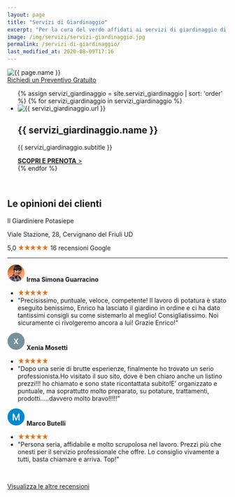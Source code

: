 ```yaml
---
layout: page
title: "Servizi di Giardinaggio"
excerpt: "Per la cura del verde affidati ai servizi di giardinaggio di POTASIEPE: gestione giardini privati e spazi verdi aziendali, irrigazione. Servizi di giardinaggio."
image: /img/servizi/servizi-giardinaggio.jpg
permalink: /servizi-di-giardinaggio/
last_modified_at: 2020-08-09T17:16
---
```

<img src="{{ page.image }}" alt="{{ page.name }}" title="{{ page.name }}"/>

<br/>

<div class="text-center">
  <a title="Richiedi un Preventivo Gratuito" href="/contatti/" class="button">Richiedi un Preventivo Gratuito</a>
</div>

<div class="list-collection">
<ul>
  {% assign servizi_giardinaggio = site.servizi_giardinaggio | sort: 'order' %}
  {% for servizi_giardinaggio in servizi_giardinaggio %}
		<li>
      <img src="{% include relative-src.html src=servizi_giardinaggio.image_path %}" alt="{{ servizi_giardinaggio.url }}">
      <div>
      <h2 class="h3">{{ servizi_giardinaggio.name }}</h2>
      <p>{{ servizi_giardinaggio.subtitle }}</p>
			<a href="{{ site.baseurl }}{{ servizi_giardinaggio.url }}" title="{{ servizi_giardinaggio.url }}"><strong>SCOPRI E PRENOTA</strong> &gt;</a>
      </div>
    </li>
	{% endfor %}
</ul>
</div>

<br/>

## Le opinioni dei clienti
<p class="h3">Il Giardiniere Potasiepe</p>
Viale Stazione, 28, Cervignano del Friuli UD

<span class="rtng">5,0</span> <img src="/img/5-stars.png" class="img-inline" alt="5 stelle recensioni clienti" title="5 stelle recensioni Google"/> 16 recensioni Google

<hr/>

<img src="/img/user.jpg" class="img-inline" alt="avatar cliente 1" title="avatar cliente"/> **Irma Simona Guarracino**
- <img src="/img/5-stars.png" class="img-inline" alt="recensione a 5 stelle" title="recensione a 5 stelle"/>
- "Precisissimo, puntuale, veloce, competente! Il lavoro di potatura è stato eseguito benissimo, Enrico ha lasciato il giardino in ordine e ci ha dato tantissimi consigli su come sistemarlo al meglio! Consigliatissimo. Noi sicuramente ci rivolgeremo ancora a lui! Grazie Enrico!"

<img src="/img/user1.jpg" class="img-inline" alt="avatar cliente 2" title="avatar cliente"/> **Xenia Mosetti**
- <img src="/img/5-stars.png" class="img-inline" alt="recensione a 5 stelle" title="recensione a 5 stelle"/>
- "Dopo una serie di brutte esperienze, finalmente ho trovato un serio professionista.Ho visitato il suo sito, dove è ben chiaro anche un listino prezzi!!! ho chiamato e sono state ricontattata subito!E’ organizzato e puntuale, ma soprattutto molto preparato, su potature, trattamenti, prodotti.....davvero molto bravo!!!!!"

<img src="/img/user2.jpg" class="img-inline" alt="avatar cliente 3" title="avatar cliente"/> **Marco Butelli**
- <img src="/img/5-stars.png" class="img-inline" alt="recensione a 5 stelle" title="recensione a 5 stelle"/>
- "Persona seria, affidabile e molto scrupolosa nel lavoro. Prezzi più che onesti per il servizio professionale che offre. Lo consiglio vivamente a tutti, basta chiamare e arriva. Top!"

<br/>

<a href="https://www.google.com/maps/place/Il+Giardiniere+Potasiepe/@45.8232958,13.3407708,17z/data=!3m1!4b1!4m5!3m4!1s0x477ba4bc0a323cfb:0x1bdade2ecb278885!8m2!3d45.8232958!4d13.3429595" aria-label="recensioni Google" target="_blank" rel="noopener"> Visualizza le altre recensioni </a>
